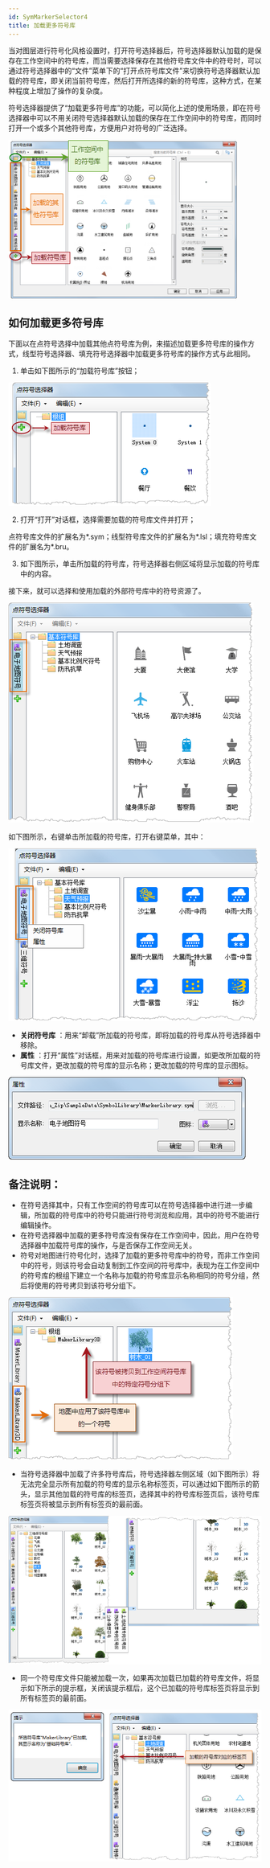 ```yaml
---
id: SymMarkerSelector4
title: 加载更多符号库
---
```

当对图层进行符号化风格设置时，打开符号选择器后，符号选择器默认加载的是保存在工作空间中的符号库，而当需要选择保存在其他符号库文件中的符号时，可以通过符号选择器中的“文件”菜单下的“打开点符号库文件”来切换符号选择器默认加载的符号库，即关闭当前符号库，然后打开所选择的新的符号库，这种方式，在某种程度上增加了操作的复杂度。

符号选择器提供了“加载更多符号库”的功能，可以简化上述的使用场景，即在符号选择器中可以不用关闭符号选择器默认加载的保存在工作空间中的符号库，而同时打开一个或多个其他符号库，方便用户对符号的广泛选择。

![](img/SymMarkerSelector44t1.png)  


## 如何加载更多符号库

下面以在点符号选择中加载其他点符号库为例，来描述加载更多符号库的操作方式，线型符号选择器、填充符号选择器中加载更多符号库的操作方式与此相同。

1. 单击如下图所示的“加载符号库”按钮； 

![](img/SymMarkerSelector44t2.png)

2. 打开“打开”对话框，选择需要加载的符号库文件并打开； 

点符号库文件的扩展名为*.sym；线型符号库文件的扩展名为*.lsl；填充符号库文件的扩展名为*.bru。

3. 如下图所示，单击所加载的符号库，符号选择器右侧区域将显示加载的符号库中的内容。 

接下来，就可以选择和使用加载的外部符号库中的符号资源了。

![](img/SymMarkerSelector44t4.png)

如下图所示，右键单击所加载的符号库，打开右键菜单，其中：

![](img/SymMarkerSelector44t5.png)

* **关闭符号库** ：用来“卸载”所加载的符号库，即将加载的符号库从符号选择器中移除。
* **属性** ：打开“属性”对话框，用来对加载的符号库进行设置，如更改所加载的符号库文件，更改加载的符号库的显示名称；更改加载的符号库的显示图标。 

![](img/SymMarkerSelector44t6.png)

## 备注说明：

* 在符号选择其中，只有工作空间的符号库可以在符号选择器中进行进一步编辑，所加载的符号库中的符号只能进行符号浏览和应用，其中的符号不能进行编辑操作。
* 在符号选择器中加载的更多符号库没有保存在工作空间中，因此，用户在符号选择器中加载符号库的操作，与是否保存工作空间无关。
* 符号对地图进行符号化时，选择了加载的更多符号库中的符号，而非工作空间中的符号，则该符号会自动复制到工作空间的符号库中，表现为在工作空间中的符号库的根组下建立一个名称与加载的符号库显示名称相同的符号分组，然后将使用的符号拷贝到该符号分组下。 

![](img/SymMarkerSelector44t7.png)

* 当符号选择器中加载了许多符号库后，符号选择器左侧区域（如下图所示）将无法完全显示所有加载的符号库的显示名称标签页，可以通过如下图所示的箭头，显示其他加载的符号库的标签页，选择其中的符号库标签页后，该符号库标签页将被显示到所有标签页的最前面。 

![](img/SymMarkerSelector44t8.png)

* 同一个符号库文件只能被加载一次，如果再次加载已加载的符号库文件，将显示如下所示的提示框，关闭该提示框后，这个已加载的符号库标签页将显示到所有标签页的最前面。 

![](img/SymMarkerSelector44t9.png)
